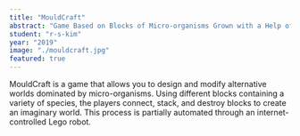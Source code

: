 ```yaml
---
title: "MouldCraft"
abstract: "Game Based on Blocks of Micro-organisms Grown with a Help of Internet-Controlled Robot"
student: "r-s-kim"
year: "2019"
image: "./mouldcraft.jpg"
featured: true
---
```

MouldCraft is a game that allows you to design and modify alternative worlds dominated by micro-organisms. Using different blocks containing a variety of species, the players connect, stack, and destroy blocks to create an imaginary world. This process is partially automated through an internet-controlled Lego robot.
